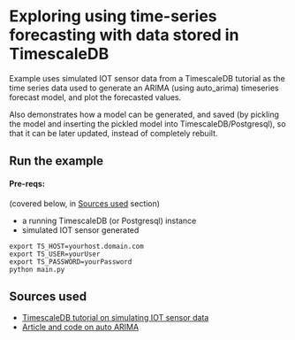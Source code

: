 # Exploring using time-series forecasting with data stored in TimescaleDB

Example uses simulated IOT sensor data from a TimescaleDB tutorial as the time series data used to generate an ARIMA (using auto_arima) timeseries forecast model, and plot the forecasted values.

Also demonstrates how a model can be generated, and saved (by pickling the model and inserting the pickled model into TimescaleDB/Postgresql), so that it can be later updated, instead of completely rebuilt.

## Run the example
#### Pre-reqs:
(covered below, in [Sources used](#sources-used) section)
* a running TimescaleDB (or Postgresql) instance
* simulated IOT sensor generated

```
export TS_HOST=yourhost.domain.com
export TS_USER=yourUser
export TS_PASSWORD=yourPassword
python main.py
```

## Sources used
* [TimescaleDB tutorial on simulating IOT sensor data](https://docs.timescale.com/timescaledb/latest/tutorials/simulate-iot-sensor-data)
* [Article and code on auto ARIMA](https://towardsdatascience.com/time-series-forecasting-using-auto-arima-in-python-bb83e49210cd)